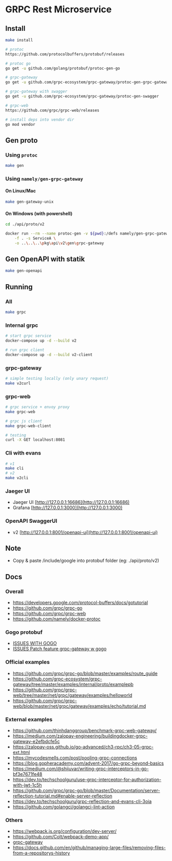 # GRPC Rest Microservice

## Install

```sh
make install

# protoc
https://github.com/protocolbuffers/protobuf/releases

# protoc go
go get -u github.com/golang/protobuf/protoc-gen-go

# grpc-gateway
go get -u github.com/grpc-ecosystem/grpc-gateway/protoc-gen-grpc-gateway

# grpc-gateway with swagger
go get -u github.com/grpc-ecosystem/grpc-gateway/protoc-gen-swagger

# grpc-web
https://github.com/grpc/grpc-web/releases

# install deps into vendor dir
go mod vendor
```

## Gen proto

### Using `protoc`

```sh
make gen
```

### Using `namely/gen-grpc-gateway`

#### On Linux/Mac

```sh
make gen-gateway-unix
```

#### On Windows (with powershell)

```sh
cd ./api/proto/v2

docker run --rm --name protoc-gen -v ${pwd}:/defs namely/gen-grpc-gateway \
    -f . -s ServiceA \
    -o ..\..\..\pkg\api\v2\gen\grpc-gateway
```

## Gen OpenAPI with statik

```sh
make gen-openapi
```

## Running

### All

```sh
make grpc
```

### Internal grpc

```sh
# start grpc service
docker-compose up -d --build v2

# run grpc client
docker-compose up -d --build v2-client
```

### grpc-gateway

```sh
# simple testing locally (only unary request)
make v2curl
```

### grpc-web

```sh
# grpc service + envoy proxy
make grpc-web

# grpc js client
make grpc-web-client

# testing
curl -X GET localhost:8081
```

### Cli with evans

```sh
# v1
make cli
# v2
make v2cli
```

### Jaeger UI

- Jaeger UI [http://127.0.0.1:16686](http://127.0.0.1:16686)
- Grafana [http://127.0.0.1:3000](http://127.0.0.1:3000)

### OpenAPI SwaggerUI

- v2 [http://127.0.0.1:8001/openapi-ui](http://127.0.0.1:8001/openapi-ui)

## Note

- Copy & paste /include/google into protobuf folder (eg: ./api/proto/v2)

## Docs

### Overall

- <https://developers.google.com/protocol-buffers/docs/gotutorial>
- <https://github.com/grpc/grpc-go>
- <https://github.com/grpc/grpc-web>
- <https://github.com/namely/docker-protoc>

### Gogo protobuf

- [ISSUES WITH GOGO](https://jbrandhorst.com/post/gogoproto/)
- [ISSUES Patch feature grpc-gateway w gogo](https://github.com/gogo/grpc-example/issues/31)

### Official examples

- <https://github.com/grpc/grpc-go/blob/master/examples/route_guide>
- <https://github.com/grpc-ecosystem/grpc-gateway/tree/master/examples/internal/proto/examplepb>
- <https://github.com/grpc/grpc-web/tree/master/net/grpc/gateway/examples/helloworld>
- <https://github.com/grpc/grpc-web/blob/master/net/grpc/gateway/examples/echo/tutorial.md>

### External examples

- <https://github.com/thinhdanggroup/benchmark-grpc-web-gateway/>
- <https://medium.com/zalopay-engineering/buildingdocker-grpc-gateway-e2efbdcfe5c>
- <https://zalopay-oss.github.io/go-advanced/ch3-rpc/ch3-05-grpc-ext.html>
- <https://mycodesmells.com/post/pooling-grpc-connections>
- <https://blog.gopheracademy.com/advent-2017/go-grpc-beyond-basics>
- <https://medium.com/@shijuvar/writing-grpc-interceptors-in-go-bf3e7671fe48>
- <https://dev.to/techschoolguru/use-grpc-interceptor-for-authorization-with-jwt-1c5h>
- <https://github.com/grpc/grpc-go/blob/master/Documentation/server-reflection-tutorial.md#enable-server-reflection>
- <https://dev.to/techschoolguru/grpc-reflection-and-evans-cli-3oia>
- <https://github.com/golangci/golangci-lint-action>

### Others

- <https://webpack.js.org/configuration/dev-server/>
- <https://github.com/Colt/webpack-demo-app/>
- [grpc-gateway](https://grpc-ecosystem.github.io/)
- <https://docs.github.com/en/github/managing-large-files/removing-files-from-a-repositorys-history>
